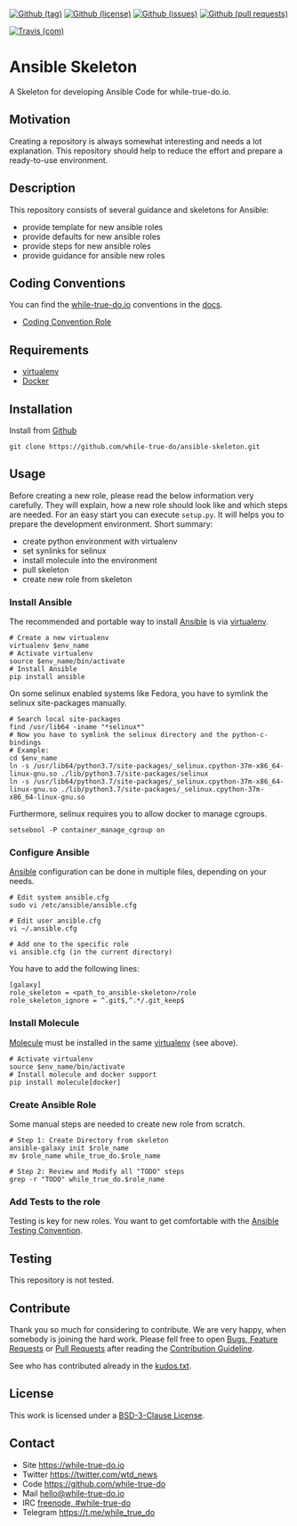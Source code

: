<!--
name: README.md
description: This file contains important information for the repository.
author: while-true-do.io
contact: hello@while-true-do.io
license: BSD-3-Clause
-->

<!-- github shields -->
[![Github (tag)](https://img.shields.io/github/tag/while-true-do/ansible-skeleton.svg)](https://github.com/while-true-do/ansible-skeleton/tags)
[![Github (license)](https://img.shields.io/github/license/while-true-do/ansible-skeleton.svg)](https://github.com/while-true-do/ansible-skeleton/blob/master/LICENSE)
[![Github (issues)](https://img.shields.io/github/issues/while-true-do/ansible-skeleton.svg)](https://github.com/while-true-do/ansible-skeleton/issues)
[![Github (pull requests)](https://img.shields.io/github/issues-pr/while-true-do/ansible-skeleton.svg)](https://github.com/while-true-do/ansible-skeleton/pulls)
<!-- travis shields -->
[![Travis (com)](https://img.shields.io/travis/com/while-true-do/ansible-skeleton.svg)](https://travis-ci.com/while-true-do/ansible-skeleton)

# Ansible Skeleton

A Skeleton for developing Ansible Code for while-true-do.io.

## Motivation

Creating a repository is always somewhat interesting and needs a lot
explanation. This repository should help to reduce the effort and prepare a
ready-to-use environment.

## Description

This repository consists of several guidance and skeletons for Ansible:

-   provide template for new ansible roles
-   provide defaults for new ansible roles
-   provide steps for new ansible roles
-   provide guidance for ansible new roles

## Coding Conventions

You can find the [while-true-do.io](https://while-true-do.io) conventions in the
[docs](./docs).

-   [Coding Convention Role](./docs/CONVENTION_ROLE.md)

## Requirements

-   [virtualenv](https://virtualenv.pypa.io/en/stable/)
-   [Docker](https://docs.docker.com/)

## Installation

Install from [Github](https://github.com/while-true-do/ansible-skeleton)
```
git clone https://github.com/while-true-do/ansible-skeleton.git
```

## Usage

Before creating a new role, please read the below information very carefully.
They will explain, how a new role should look like and which steps are needed.
For an easy start you can execute `setup.py`. It will helps you to prepare the
development environment.
Short summary:
- create python environment with virtualenv
- set synlinks for selinux
- install molecule into the environment
- pull skeleton
- create new role from skeleton

### Install Ansible

The recommended and portable way to install [Ansible](https://docs.ansible.com/)
is via [virtualenv](https://virtualenv.pypa.io/en/stable/).

```
# Create a new virtualenv
virtualenv $env_name
# Activate virtualenv
source $env_name/bin/activate
# Install Ansible
pip install ansible
```

On some selinux enabled systems like Fedora, you have to symlink the selinux
site-packages manually.

```
# Search local site-packages
find /usr/lib64 -iname "*selinux*"
# Now you have to symlink the selinux directory and the python-c-bindings
# Example:
cd $env_name
ln -s /usr/lib64/python3.7/site-packages/_selinux.cpython-37m-x86_64-linux-gnu.so ./lib/python3.7/site-packages/selinux
ln -s /usr/lib64/python3.7/site-packages/_selinux.cpython-37m-x86_64-linux-gnu.so ./lib/python3.7/site-packages/_selinux.cpython-37m-x86_64-linux-gnu.so
```

Furthermore, selinux requires you to allow docker to manage cgroups.
```
setsebool -P container_manage_cgroup on
```

### Configure Ansible

[Ansible](https://docs.ansible.com/) configuration can be done in multiple
files, depending on your needs.

```
# Edit system ansible.cfg
sudo vi /etc/ansible/ansible.cfg

# Edit user ansible.cfg
vi ~/.ansible.cfg

# Add one to the specific role
vi ansible.cfg (in the current directory)
```

You have to add the following lines:

```
[galaxy]
role_skeleton = <path_to_ansible-skeleton>/role
role_skeleton_ignore = ^.git$,^.*/.git_keep$
```

### Install Molecule

[Molecule](https://molecule.readthedocs.io/en/stable/) must be installed in the
same [virtualenv](https://virtualenv.pypa.io/en/stable/) (see above).

```
# Activate virtualenv
source $env_name/bin/activate
# Install molecule and docker support
pip install molecule[docker]
```

### Create Ansible Role

Some manual steps are needed to create new role from scratch.

```
# Step 1: Create Directory from skeleton
ansible-galaxy init $role_name
mv $role_name while_true_do.$role_name

# Step 2: Review and Modify all "TODO" steps
grep -r "TODO" while_true_do.$role_name
```

### Add Tests to the role

Testing is key for new roles. You want to get comfortable with the
[Ansible Testing Convention](docs/TESTING_ROLE.md).

## Testing

This repository is not tested.

## Contribute

Thank you so much for considering to contribute. We are very happy, when somebody
is joining the hard work. Please fell free to open
[Bugs, Feature Requests](https://github.com/while-true-do/ansible-skeleton/issues)
or [Pull Requests](https://github.com/while-true-do/ansible-role-skeleton/pulls) after
reading the [Contribution Guideline](https://github.com/while-true-do/doc-library/blob/master/docs/CONTRIBUTING.md).

See who has contributed already in the [kudos.txt](./kudos.txt).

## License

This work is licensed under a [BSD-3-Clause License](https://opensource.org/licenses/BSD-3-Clause).

## Contact

-   Site <https://while-true-do.io>
-   Twitter <https://twitter.com/wtd_news>
-   Code <https://github.com/while-true-do>
-   Mail [hello@while-true-do.io](mailto:hello@while-true-do.io)
-   IRC [freenode, #while-true-do](https://webchat.freenode.net/?channels=while-true-do)
-   Telegram <https://t.me/while_true_do>
